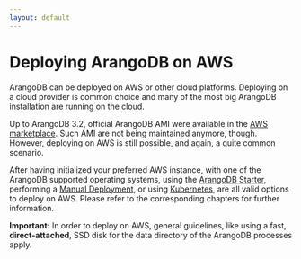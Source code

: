 ```yaml
---
layout: default
---
```

Deploying ArangoDB on AWS
=========================

ArangoDB can be deployed on AWS or other cloud platforms. Deploying on a cloud
provider is common choice and many of the most big ArangoDB installation are running
on the cloud.

Up to ArangoDB 3.2, official ArangoDB AMI were available in the [AWS marketplace](https://aws.amazon.com/marketplace/search/results/ref=dtl_navgno_search_box?page=1&searchTerms=arangodb).
Such AMI are not being maintained anymore, though. However, deploying on AWS is
still possible, and again, a quite common scenario.

After having initialized your preferred AWS instance, with one of the ArangoDB supported
operating systems, using the [ArangoDB Starter](../ArangoDBStarter/README.md),
performing a [Manual Deployment](../Manually/README.md),
or using [Kubernetes](../Kubernetes/README.md), 
are all valid options to deploy on AWS. Please refer to the corresponding chapters for further 
information.

**Important:** In order to deploy on AWS, general guidelines, like using a fast,
**direct-attached**, SSD disk for the data directory of the ArangoDB processes
apply.
